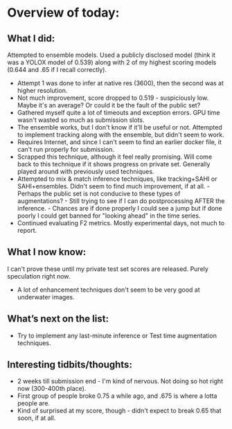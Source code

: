 # Overview of today: 
## What I did:  
Attempted to ensemble models. Used a publicly disclosed model (think it was a YOLOX model of 0.539) along with 2 of my highest scoring models (0.644 and .65 if I recall correctly).
- Attempt 1 was done to infer at native res (3600), then the second was at higher resolution.
- Not much improvement, score dropped to 0.519 - suspiciously low. Maybe it's an average? Or could it be the fault of the public set?
- Gathered myself quite a lot of timeouts and exception errors. GPU time wasn't wasted so much as submission slots. 
- The ensemble works, but I don't know if it'll be useful or not.
Attempted to implement tracking along with the ensemble, but didn't seem to work.
- Requires Internet, and since I can't seem to find an earlier docker file, it can't run properly for submission.
- Scrapped this technique, although it feel really promising. Will come back to this technique if it shows progress on private set.
Generally played around with previously used techniques.
- Attempted to mix & match inference techniques, like tracking+SAHI or SAHI+ensembles. Didn't seem to find much improvement, if at all.
      - Perhaps the public set is not conducive to these types of augmentations?
      - Still trying to see if I can do postprocessing AFTER the inference. 
      - Chances are if done properly I could see a jump but if done poorly I could get banned for "looking ahead" in the time series.
- Continued evaluating F2 metrics. Mostly experimental days, not much to report.
## What I now know:
I can't prove these until my private test set scores are released. Purely speculation right now.
- A lot of enhancement techniques don't seem to be very good at underwater images.
## What’s next on the list:
- Try to implement any last-minute inference or Test time augmentation techniques.
## Interesting tidbits/thoughts:
- 2 weeks till submission end - I'm kind of nervous. Not doing so hot right now (300-400th place).
- First group of people broke 0.75 a while ago, and .675 is where a lotta people are.
- Kind of surprised at my score, though - didn't expect to break 0.65 that soon, if at all.
